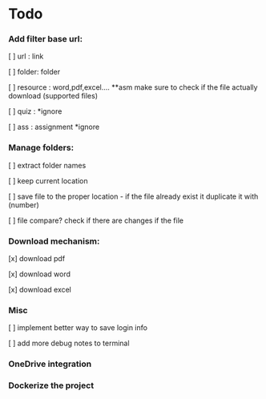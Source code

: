 # Todo

### Add filter base url:

[ ] url : link

[ ] folder: folder

[ ] resource : word,pdf,excel.... \**asm
make sure to check if the file actually download (supported files)

[ ] quiz : *ignore

[ ] ass : assignment \*ignore

### Manage folders:

[ ] extract folder names


[ ] keep current location


[ ] save file to the proper location - if the file already exist it duplicate it with (number)


[ ] file compare? check if there are changes if the file

### Download mechanism:

[x] download pdf

[x] download word

[x] download excel


### Misc

[ ] implement better way to save login info

[ ] add more debug notes to terminal

### OneDrive integration

### Dockerize the project

